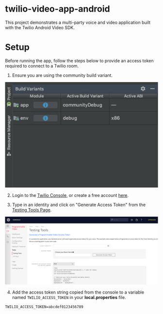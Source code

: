 # twilio-video-app-android
This project demonstrates a multi-party voice and video application built with the Twilio Android Video SDK.

# Setup
Before running the app, follow the steps below to provide an access token required to connect to a Twilio room.

1. Ensure you are using the community build variant.
<img width="700px" src="images/community-variant/community-variant.png"/>

2. Login to the [Twilio Console](https://www.twilio.com/login), or create a free account [here](https://twilio.com/try-twilio).

3. Type in an identity and click on "Generate Access Token" from the [Testing Tools Page](https://www.twilio.com/console/video/runtime/testing-tools).
<img width="700px" src="images/community-variant/generate_access_token.png"/>

4. Add the access token string copied from the console to a variable named `TWILIO_ACCESS_TOKEN`
in your **local.properties** file.

```
TWILIO_ACCESS_TOKEN=abcdef0123456789
```
